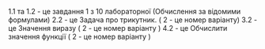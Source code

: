 1.1 та 1.2 - це завдання 1 з 10 лабораторної (Обчислення за відомими формулами)
2.2 - це Задача про трикутник. ( 2 - це номер варіанту) 
3.2 - це Значення виразу ( 2 - це номер варіанту )
4.2 - це Обчислити значення функції ( 2 - це номер варіанту )
